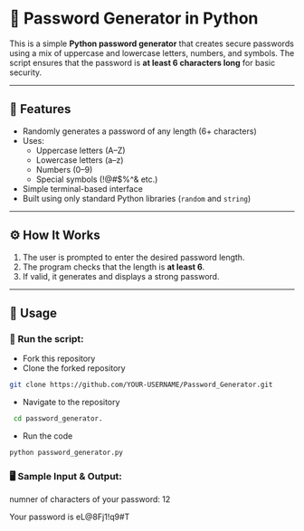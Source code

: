 # 🔐 Password Generator in Python

This is a simple **Python password generator** that creates secure passwords using a mix of uppercase and lowercase letters, numbers, and symbols. The script ensures that the password is **at least 6 characters long** for basic security.

---

## 🧠 Features

- Randomly generates a password of any length (6+ characters)
- Uses:
  - Uppercase letters (A–Z)
  - Lowercase letters (a–z)
  - Numbers (0–9)
  - Special symbols (!@#$%^& etc.)
- Simple terminal-based interface
- Built using only standard Python libraries (`random` and `string`)

---

## ⚙️ How It Works

1. The user is prompted to enter the desired password length.
2. The program checks that the length is **at least 6**.
3. If valid, it generates and displays a strong password.

---

## 🚀 Usage

### 📌 Run the script:

- Fork this repository
- Clone the forked repository
```bash
git clone https://github.com/YOUR-USERNAME/Password_Generator.git
```
- Navigate to the repository
```bash
 cd password_generator.
```
- Run the code
```bash
python password_generator.py
```

### 🖥️ Sample Input & Output:

numner of characters of your password:
12

Your password is eL@8Fj1!q9#T

